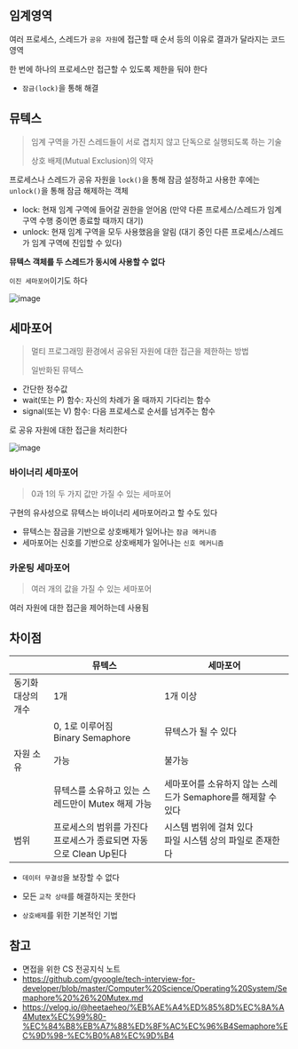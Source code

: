 ## 임계영역

여러 프로세스, 스레드가 `공유 자원`에 접근할 때 순서 등의 이유로 결과가 달라지는 코드 영역

한 번에 하나의 프로세스만 접근할 수 있도록 제한을 둬야 한다

- `잠금(lock)`을 통해 해결





## 뮤텍스

> 임계 구역을 가진 스레드들이 서로 겹치지 않고 단독으로 실행되도록 하는 기술
>
> 상호 배제(Mutual Exclusion)의 약자

프로세스나 스레드가 공유 자원을 `lock()`을 통해 잠금 설정하고 사용한 후에는 `unlock()`을 통해 잠금 해제하는 객체

- lock: 현재 임계 구역에 들어갈 권한을 얻어옴 (만약 다른 프로세스/스레드가 임계 구역 수행 중이면 종료할 때까지 대기)
- unlock: 현재 임계 구역을 모두 사용했음을 알림 (대기 중인 다른 프로세스/스레드가 임계 구역에 진입할 수 있다)

**뮤텍스 객체를 두 스레드가 동시에 사용할 수 없다**

`이진 세마포어`이기도 하다

![image](https://user-images.githubusercontent.com/97648258/229970948-c637154a-2908-4453-9207-8afb2af35598.png)





## 세마포어

> 멀티 프로그래밍 환경에서 공유된 자원에 대한 접근을 제한하는 방법
>
> 일반화된 뮤텍스

- 간단한 정수값
- wait(또는 P) 함수: 자신의 차례가 올 때까지 기다리는 함수
- signal(또는 V) 함수: 다음 프로세스로 순서를 넘겨주는 함수

로 공유 자원에 대한 접근을 처리한다

![image](https://user-images.githubusercontent.com/97648258/229974008-f3e2e41b-9e4e-4266-abdd-97c142eff5ea.png)



### 바이너리 세마포어

> 0과 1의 두 가지 값만 가질 수 있는 세마포어

구현의 유사성으로 뮤텍스는 바이너리 세마포어라고 할 수도 있다

- 뮤텍스는 잠금을 기반으로 상호배제가 일어나는 `잠금 메커니즘`
- 세마포어는 신호를 기반으로 상호배제가 일어나는 `신호 메커니즘`



### 카운팅 세마포어

> 여러 개의 값을 가질 수 있는 세마포어

여러 자원에 대한 접근을 제어하는데 사용됨





## 차이점

|                    | 뮤텍스                                                       | 세마포어                                                     |
| ------------------ | ------------------------------------------------------------ | ------------------------------------------------------------ |
| 동기화 대상의 개수 | 1개                                                          | 1개 이상                                                     |
|                    | 0, 1로 이루어짐<br />Binary Semaphore                        | 뮤텍스가 될 수 있다                                          |
| 자원 소유          | 가능                                                         | 불가능                                                       |
|                    | 뮤텍스를 소유하고 있는 스레드만이 Mutex 해제 가능            | 세마포어를 소유하지 않는 스레드가 Semaphore를 해제할 수 있다 |
| 범위               | 프로세스의 범위를 가진다<br />프로세스가 종료되면 자동으로 Clean Up된다 | 시스템 범위에 걸쳐 있다<br />파일 시스템 상의 파일로 존재한다 |



- `데이터 무결성`을 보장할 수 없다

- 모든 `교착 상태`를 해결하지는 못한다

- `상호배제`를 위한 기본적인 기법







## 참고

- 면접을 위한 CS 전공지식 노트
- https://github.com/gyoogle/tech-interview-for-developer/blob/master/Computer%20Science/Operating%20System/Semaphore%20%26%20Mutex.md
- https://velog.io/@heetaeheo/%EB%AE%A4%ED%85%8D%EC%8A%A4Mutex%EC%99%80-%EC%84%B8%EB%A7%88%ED%8F%AC%EC%96%B4Semaphore%EC%9D%98-%EC%B0%A8%EC%9D%B4